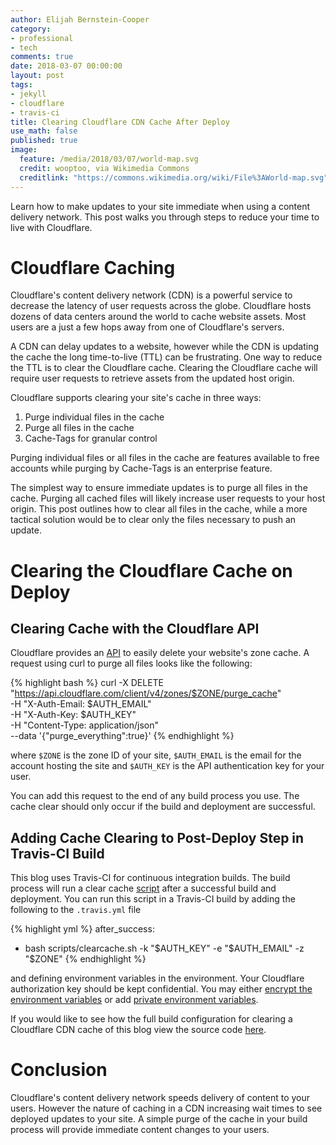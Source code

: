 ```yaml
---
author: Elijah Bernstein-Cooper
category:
- professional
- tech
comments: true
date: 2018-03-07 00:00:00
layout: post
tags:
- jekyll
- cloudflare
- travis-ci
title: Clearing Cloudflare CDN Cache After Deploy
use_math: false
published: true
image: 
  feature: /media/2018/03/07/world-map.svg
  credit: wooptoo, via Wikimedia Commons
  creditlink: "https://commons.wikimedia.org/wiki/File%3AWorld-map.svg"
---
```


Learn how to make updates to your site immediate when using a content delivery
network. This post walks you through steps to reduce your time to live with
Cloudflare.

<!--more-->

# Cloudflare Caching

Cloudflare's content delivery network (CDN) is a powerful service to decrease
the latency of user requests across the globe. Cloudflare hosts dozens of data
centers around the world to cache website assets. Most users are a just a few
hops away from one of Cloudflare's servers.

A CDN can delay updates to a website, however while the CDN is updating the
cache the long time-to-live (TTL) can be frustrating. One way to reduce the
TTL is to clear the Cloudflare cache. Clearing the Cloudflare cache will
require user requests to retrieve assets from the updated host origin.

Cloudflare supports clearing your site's cache in three ways:

  1. Purge individual files in the cache
  1. Purge all files in the cache
  1. Cache-Tags for granular control

Purging individual files or all files in the cache are features available to
free accounts while purging by Cache-Tags is an enterprise feature.

The simplest way to ensure immediate updates is to purge all files in the
cache. Purging all cached files will likely increase user requests to your
host origin. This post outlines how to clear all files in the cache, while a
more tactical solution would be to clear only the files necessary to push an
update.

# Clearing the Cloudflare Cache on Deploy

## Clearing Cache with the Cloudflare API

Cloudflare provides an [API](https://api.cloudflare.com/#zone-purge-all-files) to easily delete your website's zone cache. A request using curl to purge all files looks like the following:

{% highlight bash %}
curl -X DELETE "https://api.cloudflare.com/client/v4/zones/$ZONE/purge_cache" \
     -H "X-Auth-Email: $AUTH_EMAIL" \
     -H "X-Auth-Key: $AUTH_KEY" \
     -H "Content-Type: application/json" \
     --data '{"purge_everything":true}'
{% endhighlight %}

where `$ZONE` is the zone ID of your site, `$AUTH_EMAIL` is the email for the
account hosting the site and `$AUTH_KEY` is the API authentication key for
your user. 

You can add this request to the end of any build process you use. The cache
clear should only occur if the build and deployment are successful.

## Adding Cache Clearing to Post-Deploy Step in Travis-CI Build

This blog uses Travis-CI for continuous integration builds. The build process will run a clear cache [script](https://github.com/ezbc/ezbc.github.io/blob/a477321fbc9a252cd1b76bc2a50851a23eaf6927/scripts/clearcache.sh) after a successful build and deployment. You can run this script in a Travis-CI build by adding the following to the `.travis.yml` file

{% highlight yml %}
  after_success:
  - bash scripts/clearcache.sh -k "$AUTH_KEY" -e "$AUTH_EMAIL" -z "$ZONE"
{% endhighlight %}

and defining environment variables in the environment. Your Cloudflare
authorization key should be kept confidential. You may either [encrypt the environment variables](https://docs.travis-ci.com/user/environment-variables/#Defining-encrypted-variables-in-.travis.yml) or add [private environment variables](https://docs.travis-ci.com/user/environment-variables/#Defining-Variables-in-Repository-Settings). 

If you would like to see how the full build configuration for clearing a Cloudflare CDN cache of this blog view the source code [here](https://github.com/ezbc/ezbc.github.io/blob/a477321fbc9a252cd1b76bc2a50851a23eaf6927/.travis.yml#L38).

# Conclusion

Cloudflare's content delivery network speeds delivery of content to your
users. However the nature of caching in a CDN increasing wait times to see
deployed updates to your site. A simple purge of the cache in your build
process will provide immediate content changes to your users.
